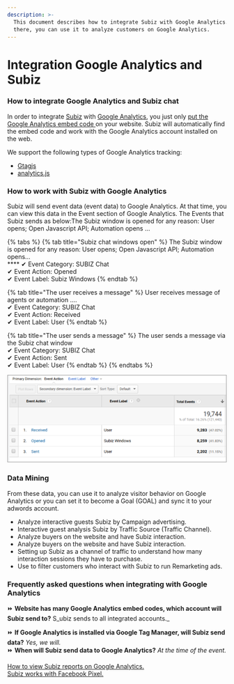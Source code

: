 ```yaml
---
description: >-
  This document describes how to integrate Subiz with Google Analytics. From
  there, you can use it to analyze customers on Google Analytics.
---
```


# Integration Google Analytics and Subiz

### How to integrate Google Analytics and Subiz chat 

In order to integrate [Subiz](https://subiz.com/en) with [Google Analytics](https://analytics.google.com/analytics/web/provision/?authuser=0#/provision), you just only [put the Google Analytics embed code ](https://developers.google.com/analytics/devguides/collection/)on your website. Subiz will automatically find the embed code and work with the Google Analytics account installed on the web. 

We support the following types of Google Analytics tracking: 

* [Gtagjs](https://developers.google.com/analytics/devguides/collection/gtagjs/)
* [analytics.js ](https://developers.google.com/analytics/devguides/collection/analyticsjs/)

###  How to work with Subiz with Google Analytics 

Subiz will send event data \(event data\) to Google Analytics. At that time, you can view this data in the Event section of Google Analytics. The Events that Subiz sends as below:The Subiz window is opened for any reason: User opens; Open Javascript API; Automation opens ...

{% tabs %}
{% tab title="Subiz chat windows open" %}
The Subiz window is opened for any reason: User opens; Open Javascript API; Automation opens...  
 **** ✔ Event Category: SUBIZ Chat   
  ✔ Event Action: Opened   
  ✔ Event Label: Subiz Windows
{% endtab %}

{% tab title="The user receives a message" %}
User receives message of agents or automation ....   
 ✔ Event Category: SUBIZ Chat   
 ✔ Event Action: Received   
 ✔ Event Label: User
{% endtab %}

{% tab title="The user sends a message" %}
The user sends a message via the Subiz chat window  
 ✔ Event Category: SUBIZ Chat   
 ✔ Event Action: Sent   
 ✔ Event Label: User
{% endtab %}
{% endtabs %}

![Subiz data sent to Google Analytics](../.gitbook/assets/tich-hop.png)

### Data Mining 

From these data, you can use it to analyze visitor behavior on Google Analytics or you can set it to become a Goal \(GOAL\) and sync it to your adwords account.

* Analyze interactive guests Subiz by Campaign advertising.
* Interactive guest analysis Subiz by Traffic Source \(Traffic Channel\).
* Analyze buyers on the website and have Subiz interaction.
* Analyze buyers on the website and have Subiz interaction.
* Setting up Subiz as a channel of traffic to understand how many interaction sessions they have to purchase.
* Use to filter customers who interact with Subiz to run Remarketing ads. 

### Frequently asked questions when integrating with Google Analytics 

⏩ **Website has many Google Analytics embed codes, which account will Subiz send to?** S_ubiz sends to all integrated accounts._ 

⏩ **If Google Analytics is installed via Google Tag Manager, will Subiz send data?** _Yes, we will._  
⏩ **When will Subiz send data to Google Analytics?** _At the time of the event._

[How to view Subiz reports on Google Analytics.   
](https://help-en.subiz.com/general-reports/google-analytics-and-subiz-chat-integration)[Subiz works with Facebook Pixel.](https://help-en.subiz.com/integration-with-third-parties/untitled-1)

